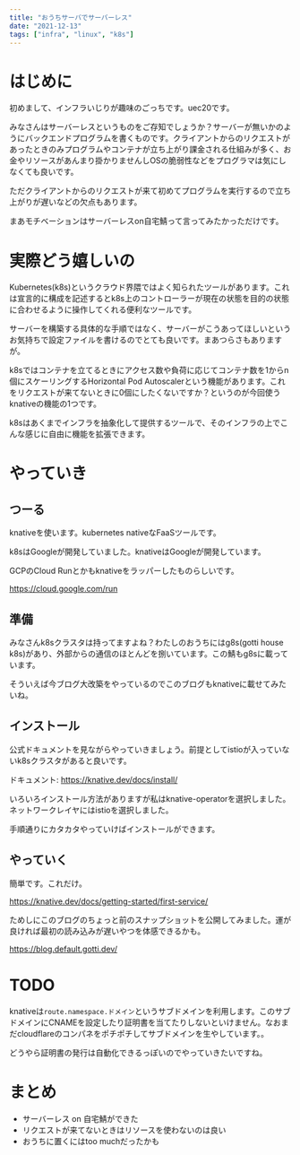 ```yaml
---
title: "おうちサーバでサーバーレス"
date: "2021-12-13"
tags: ["infra", "linux", "k8s"]
---
```


# はじめに

初めまして、インフラいじりが趣味のごっちです。uec20です。

みなさんはサーバーレスというものをご存知でしょうか？サーバーが無いかのようにバックエンドプログラムを書くものです。クライアントからのリクエストがあったときのみプログラムやコンテナが立ち上がり課金される仕組みが多く、お金やリソースがあんまり掛かりませんしOSの脆弱性などをプログラマは気にしなくても良いです。

ただクライアントからのリクエストが来て初めてプログラムを実行するので立ち上がりが遅いなどの欠点もあります。

まあモチベーションはサーバーレスon自宅鯖って言ってみたかっただけです。

# 実際どう嬉しいの

Kubernetes(k8s)というクラウド界隈ではよく知られたツールがあります。これは宣言的に構成を記述するとk8s上のコントローラーが現在の状態を目的の状態に合わせるように操作してくれる便利なツールです。

サーバーを構築する具体的な手順ではなく、サーバーがこうあってほしいというお気持ちで設定ファイルを書けるのでとても良いです。まあつらさもありますが。

k8sではコンテナを立てるときにアクセス数や負荷に応じてコンテナ数を1からn個にスケーリングするHorizontal Pod Autoscalerという機能があります。これをリクエストが来てないときに0個にしたくないですか？というのが今回使うknativeの機能の1つです。

k8sはあくまでインフラを抽象化して提供するツールで、そのインフラの上でこんな感じに自由に機能を拡張できます。

# やっていき

## つーる

knativeを使います。kubernetes nativeなFaaSツールです。

k8sはGoogleが開発していました。knativeはGoogleが開発しています。

GCPのCloud Runとかもknativeをラッパーしたものらしいです。

https://cloud.google.com/run

## 準備

みなさんk8sクラスタは持ってますよね？わたしのおうちにはg8s(gotti house k8s)があり、外部からの通信のほとんどを捌いています。この鯖もg8sに載っています。

そういえば今ブログ大改築をやっているのでこのブログもknativeに載せてみたいね。

## インストール

公式ドキュメントを見ながらやっていきましょう。前提としてistioが入っていないk8sクラスタがあると良いです。

ドキュメント: https://knative.dev/docs/install/

いろいろインストール方法がありますが私はknative-operatorを選択しました。ネットワークレイヤにはistioを選択しました。

手順通りにカタカタやっていけばインストールができます。

## やっていく

簡単です。これだけ。

https://knative.dev/docs/getting-started/first-service/

ためしにこのブログのちょっと前のスナップショットを公開してみました。運が良ければ最初の読み込みが遅いやつを体感できるかも。

https://blog.default.gotti.dev/

# TODO

knativeは`route.namespace.ドメイン`というサブドメインを利用します。このサブドメインにCNAMEを設定したり証明書を当てたりしないといけません。なおまだcloudflareのコンパネをポチポチしてサブドメインを生やしています。。

どうやら証明書の発行は自動化できるっぽいのでやっていきたいですね。

# まとめ

- サーバーレス on 自宅鯖ができた
- リクエストが来てないときはリソースを使わないのは良い
- おうちに置くにはtoo muchだったかも
